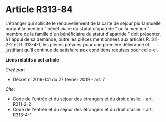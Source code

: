# Article R313-84

L'étranger qui sollicite le renouvellement de la carte de séjour pluriannuelle portant la mention “ bénéficiaire du statut
d'apatride ” ou la mention “ membre de la famille d'un bénéficiaire du statut d'apatride ” doit présenter, à l'appui de sa
demande, outre les pièces mentionnées aux articles R. 311-2-2 et R. 313-4-1, les pièces prévues pour une première délivrance
et justifiant qu'il continue de satisfaire aux conditions requises pour celle-ci.

**Liens relatifs à cet article**

_Créé par_:

  - Décret n°2019-141 du 27 février 2019 - art. 7

_Cite_:

  - Code de l'entrée et du séjour des étrangers et du droit d'asile. - art. R311-2-2
  - Code de l'entrée et du séjour des étrangers et du droit d'asile. - art. R313-4-1

